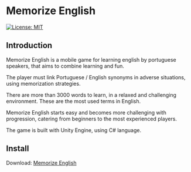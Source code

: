 # Memorize English

[![License: MIT](https://img.shields.io/badge/License-MIT-yellow.svg)](https://opensource.org/licenses/MIT)

## Introduction

Memorize English is a mobile game for learning english by portuguese speakers, that aims to combine learning and fun. 

The player must link Portuguese / English synonyms in adverse situations, using memorization strategies.

There are more than 3000 words to learn, in a relaxed and challenging environment. These are the most used terms in English.

Memorize English starts easy and becomes more challenging with progression, catering from beginners to the most experienced players.

The game is built with Unity Engine, using C# language. 

## Install

Download: [Memorize English](https://play.google.com/store/apps/details?id=com.dezivo.memorizeenglish) 
